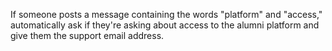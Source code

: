 If someone posts a message containing the words "platform" and "access," automatically ask if they're asking about access to the alumni platform and give them the support email address.